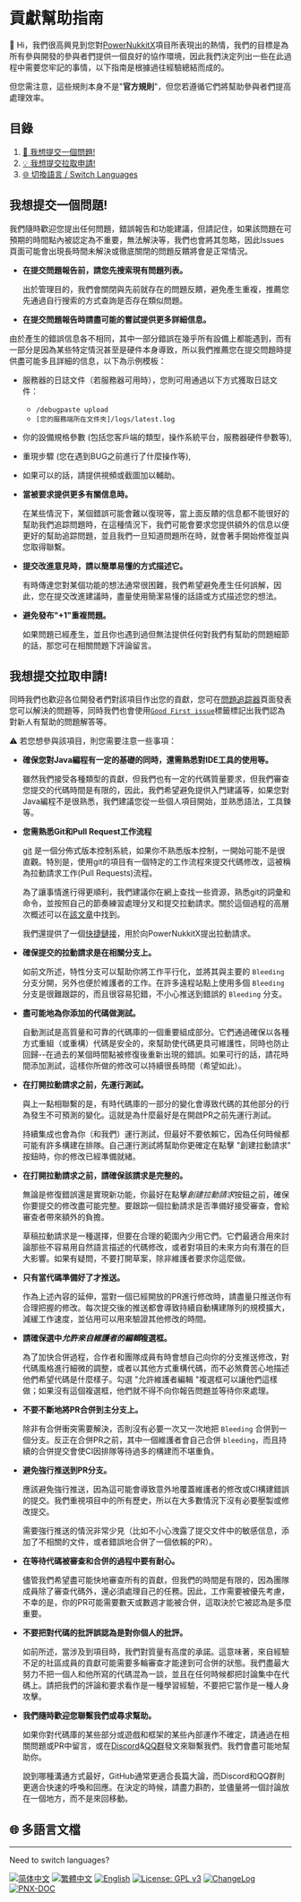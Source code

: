 # 貢獻幫助指南
👋 Hi，我們很高興見到您對[PowerNukkitX](https://github.com/PowerNukkitX/PowerNukkitX)項目所表現出的熱情，我們的目標是為所有參與開發的參與者們提供一個良好的協作環境，因此我們決定列出一些在此過程中需要您牢記的事情，以下指南是根據過往經驗總結而成的。

但您需注意，這些規則本身不是"**官方規則**"，但您若遵循它們將幫助參與者們提高處理效率。

## 目錄

1. <a href="#Catalogs-Faq#1">🧾 我想提交一個問題!</a>
2. <a href="#Catalogs-Faq#2">💡 我想提交拉取申請!</a>
3. <a href="#Catalogs-Swlang">🌐 切換語言 / Switch Languages</a>

## <a id="Catalogs-Faq#1"></a>   我想提交一個問題!

我們隨時歡迎您提出任何問題，錯誤報告和功能建議，但請記住，如果該問題在可預期的時間點內被認定為不重要，無法解決等，我們也會將其忽略，因此Issues頁面可能會出現長時間未解決或徹底關閉的問題反饋將會是正常情況。

* **在提交問題報告前，請您先搜索現有問題列表。**

  出於管理目的，我們會關閉與先前就存在的問題反饋，避免產生重複，推薦您先通過自行搜索的方式查詢是否存在類似問題。

* **在提交問題報告時請盡可能的嘗試提供更多詳細信息。**

由於產生的錯誤信息各不相同，其中一部分錯誤在幾乎所有設備上都能遇到，而有一部分是因為某些特定情況甚至是硬件本身導致，所以我們推薦您在提交問題時提供盡可能多且詳細的信息，以下為示例模板：

* 服務器的日誌文件（若服務器可用時），您則可用通過以下方式獲取日誌文件：
  * `/debugpaste upload`
  * `[您的服務端所在文件夾]/logs/latest.log`
* 你的設備規格參數 (包括您客戶端的類型，操作系統平台，服務器硬件參數等),
* 重現步驟 (您在遇到BUG之前進行了什麼操作等),
* 如果可以的話，請提供視頻或截圖加以輔助。

* **當被要求提供更多有關信息時。**

  在某些情況下，某個錯誤可能會難以復現等，當上面反饋的信息都不能很好的幫助我們追踪問題時，在這種情況下，我們可能會要求您提供額外的信息以便更好的幫助追踪問題，並且我們一旦知道問題所在時，就會著手開始修復並與您取得聯繫。

* **提交改進意見時，請以簡單易懂的方式描述它。**
  
  有時傳達您對某個功能的想法通常很困難，我們希望避免產生任何誤解，因此，您在提交改進建議時，盡量使用簡潔易懂的話語或方式描述您的想法。

* **避免發布"+1"重複問題。**

  如果問題已經產生，並且你也遇到過但無法提供任何對我們有幫助的問題細節的話，那您可在相關問題下評論留言。


## <a id="Catalogs-Faq#2"></a>我想提交拉取申請!

同時我們也歡迎各位開發者們對該項目作出您的貢獻，您可在[問題追踪器](https://github.com/PowerNukkitX/PowerNukkitX/issues)頁面發表您可以解決的問題等，同時我們也會使用[`Good First issue`](https://github.com/PowerNukkitX/PowerNukkitX/issues?q=is%3Aissue+is%3Aopen+label%3Agood%20first%20issue)標籤標記出我們認為對新人有幫助的問題解答等。

⚠ 若您想參與該項目，則您需要注意一些事項：

* **確保您對Java編程有一定的基礎的同時，還需熟悉對IDE工具的使用等。**

  雖然我們接受各種類型的貢獻，但我們也有一定的代碼質量要求，但我們審查您提交的代碼時間是有限的，因此，我們希望避免提供入門建議等，如果您對Java編程不是很熟悉，我們建議您從一些個人項目開始，並熟悉語法，工具鍊等。

* **您需熟悉Git和Pull Request工作流程**

  [git](https://git-scm.com/) 是一個分佈式版本控制系統，如果你不熟悉版本控制，一開始可能不是很直觀。特別是，使用git的項目有一個特定的工作流程來提交代碼修改，這被稱為拉動請求工作(Pull Requests)流程。

  為了讓事情進行得更順利，我們建議你在網上查找一些資源，熟悉git的詞彙和命令，並按照自己的節奏練習處理分叉和提交拉動請求。關於這個過程的高層次概述可以在[該文章](https://help.github.com/en/github/collaborating-with-issues-and-pull-requests/proposing-changes-to-your-work-with-pull-requests)中找到。

  我們還提供了一個[快捷鏈接](https://github.com/powernukkitx/powernukkitx/pulls)，用於向PowerNukkitX提出拉動請求。
* **確保提交的拉動請求是在相關分支上。**

  如前文所述，特性分支可以幫助你將工作平行化，並將其與主要的 `Bleeding` 分支分開，另外也便於維護者的工作。在許多遠程站點上使用多個 `Bleeding` 分支是很難跟踪的，而且很容易犯錯，不小心推送到錯誤的 `Bleeding` 分支。

* **盡可能地為你添加的代碼做測試。**

  自動測試是高質量和可靠的代碼庫的一個重要組成部分。它們通過確保以各種方式重組（或重構）代碼是安全的，來幫助使代碼更具可維護性，同時也防止回歸--在過去的某個時間點被修復後重新出現的錯誤。如果可行的話，請花時間添加測試，這樣你所做的修改可以持續很長時間（希望如此）。
  
* **在打開拉動請求之前，先運行測試。**

  與上一點相聯繫的是，有時代碼庫的一部分的變化會導致代碼的其他部分的行為發生不可預測的變化。這就是為什麼最好是在開啟PR之前先運行測試。

  持續集成也會為你（和我們）運行測試，但最好不要依賴它，因為任何時候都可能有許多構建在排隊。自己運行測試將幫助你更確定在點擊 "創建拉動請求" 按鈕時，你的修改已經準備就緒。

* **在打開拉動請求之前，請確保該請求是完整的。**

  無論是修復錯誤還是實現新功能，你最好在點擊*創建拉動請求*按鈕之前，確保你要提交的修改盡可能完整。要跟踪一個拉動請求是否準備好接受審查，會給審查者帶來額外的負擔。

  草稿拉動請求是一種選擇，但要在合理的範圍內少用它們。它們最適合用來討論那些不容易用自然語言描述的代碼修改，或者對項目的未來方向有潛在的巨大影響。如果有疑問，不要打開草案，除非維護者要求你這麼做。
* **只有當代碼準備好了才推送。**

  作為上述內容的延伸，當對一個已經開放的PR進行修改時，請盡量只推送你有合理把握的修改。每次提交後的推送都會導致持續自動構建隊列的規模擴大，減緩工作速度，並佔用可以用來驗證其他修改的時間。

* **請確保選中*允許來自維護者的編輯*複選框。**

  為了加快合併過程，合作者和團隊成員有時會想自己向你的分支推送修改，對代碼風格進行細微的調整，或者以其他方式重構代碼，而不必煞費苦心地描述他們希望代碼是什麼樣子。勾選 "允許維護者編輯 "複選框可以讓他們這樣做；如果沒有這個複選框，他們就不得不向你報告問題並等待你來處理。

* **不要不斷地將PR合併到主分支上。**

  除非有合併衝突需要解決，否則沒有必要一次又一次地把 `Bleeding` 合併到一個分支。反正在合併PR之前，其中一個維護者會自己合併 `bleeding`，而且持續的合併提交會使CI因排隊等待過多的構建而不堪重負。
* **避免強行推送到PR分支。**

  應該避免強行推送，因為這可能會導致意外地覆蓋維護者的修改或CI構建錯誤的提交。我們重視項目中的所有歷史，所以在大多數情況下沒有必要壓製或修改提交。

  需要強行推送的情況非常少見（比如不小心洩露了提交文件中的敏感信息，添加了不相關的文件，或者錯誤地合併了一個依賴的PR）。

* **在等待代碼被審查和合併的過程中要有耐心。**
  
  儘管我們希望盡可能快地審查所有的貢獻，但我們的時間是有限的，因為團隊成員除了審查代碼外，還必須處理自己的任務。因此，工作需要被優先考慮，不幸的是，你的PR可能需要數天或數週才能被合併，這取決於它被認為是多麼重要。
  
* **不要把對代碼的批評誤認為是對你個人的批評。**

  如前所述，當涉及到項目時，我們對質量有高度的承諾。這意味著，來自經驗不足的社區成員的貢獻可能需要多輪審查才能達到可合併的狀態。我們盡最大努力不把一個人和他所寫的代碼混為一談，並且在任何時候都把討論集中在代碼上。請把我們的評論和要求看作是一種學習經驗，不要把它當作是一種人身攻擊。

* **我們隨時歡迎您聯繫我們或尋求幫助。**

  如果你對代碼庫的某些部分或遊戲和框架的某些內部運作不確定，請通過在相關問題或PR中留言，或在[Discord](https://discord.gg/BcPhZCVJHJ)&[QQ群](https://jq.qq.com/?_wv=1027&k=6rm3gbUI)發文來聯繫我們。我們會盡可能地幫助你。

  說到哪種溝通方式最好，GitHub通常更適合長篇大論，而Discord和QQ群則更適合快速的呼喚和回應。在決定的時候，請盡力斟酌，並儘量將一個討論放在一個地方，而不是來回移動。
## <a id="Catalogs-Swlang"></a>🌐 多語言文檔

---
Need to switch languages? 

[![简体中文](https://img.shields.io/badge/简体中文-Click%20me-purple?style=flat-square)](https://github.com/PowerNukkitX/PowerNukkitX/blob/master/blob/zh-hans/CONTRIBUTING.md)
[![繁體中文](https://img.shields.io/badge/繁體中文-Click%20me-purple?style=flat-square)](https://github.com/PowerNukkitX/PowerNukkitX/blob/master/blob/zh-hant/CONTRIBUTING.md)
[![English](https://img.shields.io/badge/English-Click%20me-purple?style=flat-square)](https://github.com/PowerNukkitX/PowerNukkitX/blob/master/CONTRIBUTING.md)
[![License: GPL v3](https://img.shields.io/badge/License-GPL%20v3-blue.svg?style=flat-square)](https://github.com/PowerNukkitX/PowerNukkitX/blob/master/LICENSE)
[![ChangeLog](https://img.shields.io/badge/ChangeLog-blue?style=flat-square)](https://github.com/PowerNukkitX/PowerNukkitX/blob/master/blob/zh-hant/CHANGELOG.md)
[![PNX-DOC](https://img.shields.io/badge/PNX-Doc-blue?style=flat-square)](https://doc.powernukkitx.cn)